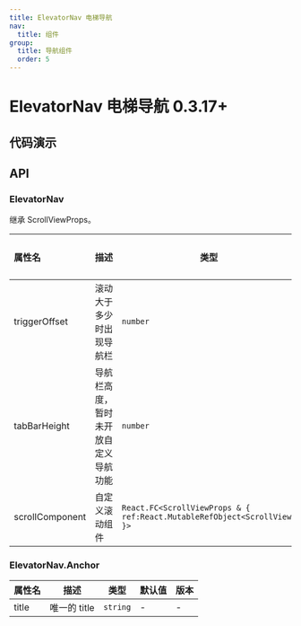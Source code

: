 ```yaml
---
title: ElevatorNav 电梯导航
nav:
  title: 组件
group:
  title: 导航组件
  order: 5
---
```


# ElevatorNav 电梯导航 <Badge>0.3.17+</Badge>

## 代码演示

<code src="./__fixtures__/basic.tsx"></code>

## API

### ElevatorNav

继承 ScrollViewProps。

| 属性名          | 描述                                 | 类型                                                                     | 默认值 | 版本 |
| :-------------- | ------------------------------------ | ------------------------------------------------------------------------ | ------ | ---- |
| triggerOffset   | 滚动大于多少时出现导航栏             | `number`                                                                 | `100`  | -    |
| tabBarHeight    | 导航栏高度，暂时未开放自定义导航功能 | `number`                                                                 | `40`   | -    |
| scrollComponent | 自定义滚动组件                       | `React.FC<ScrollViewProps & { ref:React.MutableRefObject<ScrollView> }>` | -      | -    |

### ElevatorNav.Anchor

| 属性名 | 描述         | 类型     | 默认值 | 版本 |
| :----- | ------------ | -------- | ------ | ---- |
| title  | 唯一的 title | `string` | -      | -    |
